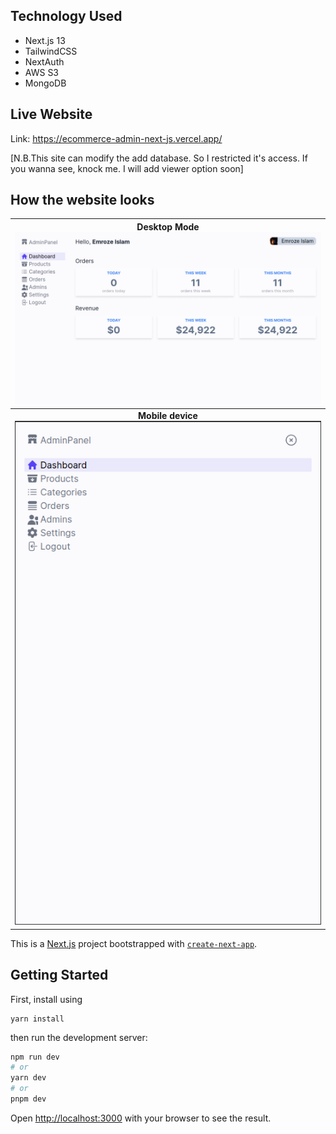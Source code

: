 ## Technology Used

* Next.js 13
* TailwindCSS
* NextAuth
* AWS S3
* MongoDB

## Live Website

Link: https://ecommerce-admin-next-js.vercel.app/

[N.B.This site can modify the add database. So I restricted it's access. If you wanna see, knock me. I will add viewer option soon]

## How the website looks

|      Desktop Mode<br />![1689623224827](image/README/1689623224827.png)      |
| :-------------------------------------------------------------------------: |
| **Mobile device**<br />![1689623258538](image/README/1689623258538.png) |

This is a [Next.js](https://nextjs.org/) project bootstrapped with [`create-next-app`](https://github.com/vercel/next.js/tree/canary/packages/create-next-app).

## Getting Started

First, install using

```
yarn install
```

then run the development server:

```bash
npm run dev
# or
yarn dev
# or
pnpm dev
```

Open [http://localhost:3000](http://localhost:3000) with your browser to see the result.

